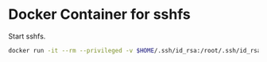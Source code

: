 Docker Container for sshfs
===

Start sshfs.
```bash
docker run -it --rm --privileged -v $HOME/.ssh/id_rsa:/root/.ssh/id_rsa imwithye/sshfs
```
